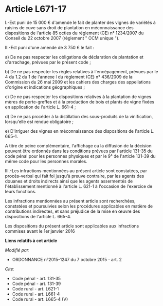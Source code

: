 # Article L671-17

I.-Est puni de 15 000 € d'amende le fait de planter des vignes de variétés à raisins de cuve sans droit de plantation en
méconnaissance des dispositions de l'article 85 octies du règlement (CE) n° 1234/2007 du Conseil du 22 octobre 2007
(règlement " OCM unique "). 

II.-Est puni d'une amende de 3 750 € le fait : 

a) De ne pas respecter les obligations de déclaration de plantation et d'arrachage, prévues par le présent code ; 

b) De ne pas respecter les règles relatives à l'encépagement, prévues par le 4 du 1.2 du 1 de l'annexe I du règlement (CE) n°
436/2009 de la Commission du 26 mai 2009 et les cahiers des charges des appellations d'origine et indications
géographiques ; 

c) De ne pas respecter les dispositions relatives à la plantation de vignes mères de porte-greffes et à la production de bois
et plants de vigne fixées en application de l'article L. 661-4 ; 

d) De ne pas procéder à la distillation des sous-produits de la vinification, lorsqu'elle est rendue obligatoire ; 

e) D'irriguer des vignes en méconnaissance des dispositions de l'article L. 665-1. 

A titre de peine complémentaire, l'affichage ou la diffusion de la décision peuvent être ordonnés dans les conditions prévues
par l'article 131-35 du code pénal pour les personnes physiques et par le 9° de l'article 131-39 du même code pour les
personnes morales. 

III.-Les infractions mentionnées au présent article sont constatées, par procès-verbal qui fait foi jusqu'à preuve contraire,
par les agents des douanes et droits indirects ainsi que les agents assermentés de l'établissement mentionné à l'article L.
621-1 à l'occasion de l'exercice de leurs fonctions. 

Les infractions mentionnées au présent article sont recherchées, constatées et poursuivies selon les procédures applicables
en matière de contributions indirectes, et sans préjudice de la mise en œuvre des dispositions de l'article L. 665-4. 

Les dispositions du présent article sont applicables aux infractions commises avant le 1er janvier 2016

**Liens relatifs à cet article**

_Modifié par_:

  - ORDONNANCE n°2015-1247 du 7 octobre 2015 - art. 2

_Cite_:

  - Code pénal - art. 131-35
  - Code pénal - art. 131-39
  - Code rural - art. L621-1
  - Code rural - art. L661-4
  - Code rural - art. L665-4 (V)
